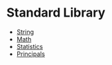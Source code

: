 # Standard Library

* [String](./stdlib-strings.md)
* [Math](./stdlib-math.md)
* [Statistics](./stdlib-statistics.md)
* [Principals](./stdlib-principals.md)